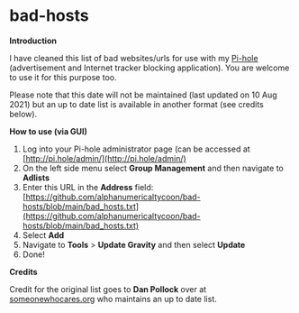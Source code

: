 # bad-hosts
**Introduction**

I have cleaned this list of bad websites/urls for use with my [Pi-hole](https://pi-hole.net/) (advertisement and Internet tracker blocking application). You are welcome to use it for this purpose too.

Please note that this date will not be maintained (last updated on 10 Aug 2021) but an up to date list is available in another format (see credits below).

**How to use (via GUI)**

1. Log into your Pi-hole administrator page (can be accessed at [http://pi.hole/admin/](http://pi.hole/admin/)
2. On the left side menu select **Group Management** and then navigate to **Adlists**
3. Enter this URL in the **Address** field: [https://github.com/alphanumericaltycoon/bad-hosts/blob/main/bad_hosts.txt](https://github.com/alphanumericaltycoon/bad-hosts/blob/main/bad_hosts.txt)
4. Select **Add**
5. Navigate to **Tools** > **Update Gravity** and then select **Update**
6. Done! 

**Credits**

Credit for the original list goes to **Dan Pollock** over at [someonewhocares.org](https://someonewhocares.org/hosts/) who maintains an up to date list.
